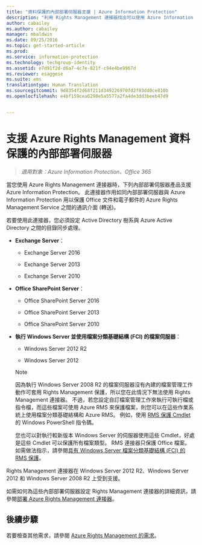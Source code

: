 ```yaml
---
title: "資料保護的內部部署伺服器支援 | Azure Information Protection"
description: "利用 Rights Management 連接器找出可以使用 Azure Information Protection 之 Azure Rights Management Service 的內部部署伺服器產品。"
author: cabailey
ms.author: cabailey
manager: mbaldwin
ms.date: 09/25/2016
ms.topic: get-started-article
ms.prod: 
ms.service: information-protection
ms.technology: techgroup-identity
ms.assetid: e7d91f2d-d6a7-4c7e-821f-c94e4be9967d
ms.reviewer: esaggese
ms.suite: ems
translationtype: Human Translation
ms.sourcegitcommit: 9d8354f2d68f211d349226970fd2f83dd0ce810b
ms.openlocfilehash: e4bf159cea6298e5a5577a2fa4de3dd3beeb47d9


---
```



# <a name="onpremises-servers-that-support-azure-rights-management-data-protection"></a>支援 Azure Rights Management 資料保護的內部部署伺服器

>*適用對象︰Azure Information Protection、Office 365*

當您使用 Azure Rights Management 連接器時，下列內部部署伺服器產品支援 Azure Information Protection。 此連接器作用如同內部部署伺服器與 Azure Information Protection 用以保護 Office 文件和電子郵件的 Azure Rights Management Service 之間的通訊介面 (轉送)。 

若要使用此連接器，您必須設定 Active Directory 樹系與 Azure Active Directory 之間的目錄同步處理。

-   **Exchange Server**：

    -   Exchange Server 2016

    -   Exchange Server 2013

    -   Exchange Server 2010

-   **Office SharePoint Server**：

    -   Office SharePoint Server 2016

    -   Office SharePoint Server 2013

    -   Office SharePoint Server 2010

-   **執行 Windows Server 並使用檔案分類基礎結構 (FCI) 的檔案伺服器**：

    -   Windows Server 2012 R2

    -   Windows Server 2012

    > [!NOTE]
    > 因為執行 Windows Server 2008 R2 的檔案伺服器沒有內建的檔案管理工作動作可套用 Rights Management 保護，所以您在此情況下無法使用 Rights Management 連接器。 不過，若您設定自訂檔案管理工作來執行可執行檔或指令檔，而這些檔案可使用 Azure RMS 來保護檔案，則您可以在這些作業系統上使用檔案分類基礎結構和 Azure RMS。 例如，使用 [RMS 保護 Cmdlet](https://msdn.microsoft.com/library/azure/mt433195.aspx) 的 Windows PowerShell 指令碼。
    > 
    > 您也可以對執行較新版本 Windows Server 的伺服器使用這些 Cmdlet，好處是這些 Cmdlet 可以保護所有檔案類型。 RMS 連接器只保護 Office 檔案。 如需做法指示，請參閱[具有 Windows Server 檔案分類基礎結構 (FCI) 的 RMS 保護](../rms-client/configure-fci.md)。

Rights Management 連接器在 Windows Server 2012 R2、Windows Server 2012 和 Windows Server 2008 R2 上受到支援。

如需如何為這些內部部署伺服器設定 Rights Management 連接器的詳細資訊，請參閱[部署 Azure Rights Management 連接器](../deploy-use/deploy-rms-connector.md)。

## <a name="next-steps"></a>後續步驟
若要檢查其他需求，請參閱 [Azure Rights Management 的需求](requirements-azure-rms.md)。



<!--HONumber=Nov16_HO2-->


